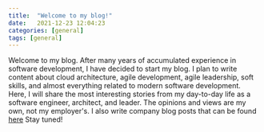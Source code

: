 ```yaml
---
title:  "Welcome to my blog!"
date:   2021-12-23 12:04:23
categories: [general]
tags: [general]
---
```

Welcome to my blog. After many years of accumulated experience in software development, I have decided to start my blog. I plan to write content about cloud architecture, agile development, agile leadership, soft skills, and almost everything related to modern software development. Here, I will share the most interesting stories from my day-to-day life as a software engineer, architect, and leader. The opinions and views are my own, not my employer's. I also write company blog posts that can be found  <a href="https://info.nebb.com/blog/author/miroslav-janeski">here</a> Stay tuned!